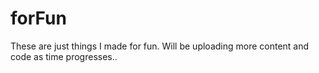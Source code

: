 # forFun
These are just things I made for fun. Will be uploading more content and code as time progresses..
